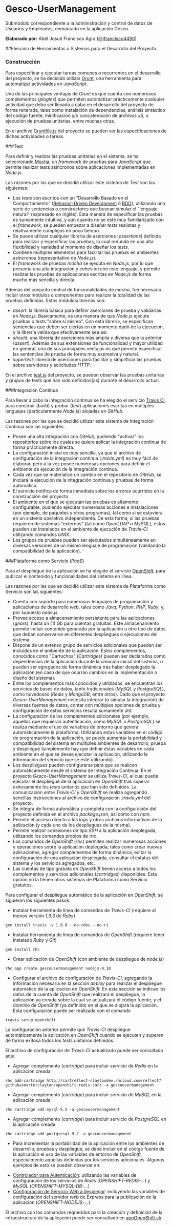 # Gesco-UserManagement
Submódulo correspondiente a la administración y control de datos de Usuarios y Empleados, enmarcado en la aplicación Gesco.

**Elaborado por:** Abel Josué Francisco Agra ([@jfrancisco4490](https://github.com/jfrancisco4490))

##Elección de Herramientas o Sistemas para el Desarrollo del Proyecto

### Construcción

Para especificar y ejecutar tareas comunes o recurrentes en el desarrollo del proyecto, se ha decidido utilizar [Grunt](http://gruntjs.com/), una herramienta para automatizar actividades en _JavaScript_.

Una de las principales ventajas de _Grunt_ es que cuenta con numerosos complementos (_plugins_) que permiten automatizar prácticamente cualquier actividad que deba ser llevada a cabo en el desarrollo del proyecto de forma reiterada, tales como instalación de dependencias, análisis sintáctico del código fuente, minificación y/o concatenación de archivos _JS_, o ejecución de pruebas unitarias, entre muchas otras.

En el archivo [Gruntfile.js](https://github.com/Gescosolution/Gesco-UserManagement/blob/master/Gruntfile.js) del proyecto se pueden ver las especificaciones de dichas actividades o tareas.

###Test

Para definir y realizar las pruebas unitarias en el sistema, se ha seleccionado [Mocha](https://mochajs.org/), un _framework_ de pruebas para _JavaScript_ que permite realizar tests asíncronos sobre aplicaciones implementadas en _Node.js_.

Las razones por las que se decidió utilizar este sistema de _Test_ son las siguientes:

* Los _tests_ son escritos con un "Desarrollo Basado en el Comportamiento" ([Behavior-Driven Development](https://en.wikipedia.org/wiki/Behavior-driven_development) ó [BDD](https://en.wikipedia.org/wiki/Behavior-driven_development)), utilizando una serie de sentencias o constructores que buscan simular el "lenguaje natural" (expresado en inglés). Esta manera de especificar las pruebas es sumamente intuitiva, y aún cuando no se esté muy familiarizado con el _framework_, se pueden empezar a diseñar _tests_ realistas y relativamente complejos en poco tiempo.
* Se puede utilizar cualquier librería de aserciones (_assertions_) definida para realizar y especificar las pruebas, lo cual redunda en una alta flexibilidad y variedad al momento de diseñar los _tests_.
* Contiene múltiples elementos para facilitar las pruebas en ambientes asíncronos (representativo de _Node.js_).
* El _framework_ de pruebas _mocha_ se ejecuta en _Node.js_, por lo que presenta una alta integración y cohesión con este lenguaje, y permite realizar las pruebas de aplicaciones escritas en _Node.js_ de forma mucho más sencilla y directa.

Además del conjunto central de funcionalidades de _mocha_, fue necesario incluir otros módulos o componentes para realizar la totalidad de las pruebas definidas. Estos módulos/librerías son:

* _assert_: la librería básica para definir aserciones de prueba y validarlas en _Node.js_. Basicamente, es una manera de que _Node.js_ ejecute pruebas o tests "sobre sí mismo". Con esta librería, se especifican sentencias que deben ser ciertas en un momento dado de la ejecución, y la librería valida que efectivamente sea así.
* _should_: una librería de aserciones más amplia y diversa que la anterior (_assert_). Además de sus extensiones de funcionalidad y mayor utilidad en general, una de sus principales ventajas es que permite especificar las sentencias de prueba de forma muy expresiva y natural.
* _supertest_: librería de aserciones para facilitar y simplificar las pruebas sobre servidores y solicitudes _HTTP_.

En el archivo [test.js](https://github.com/Gescosolution/Gesco-UserManagement/blob/master/test/test.js) del proyecto, se pueden observar las pruebas unitarias y grupos de tests que han sido definidos(as) durante el desarrollo actual.

###Integración Continua

Para llevar a cabo la integración continua se ha elegido el servicio [Travis CI](https://travis-ci.org/), para construir (_build_) y probar (_test_) aplicaciones escritas en múltiples lenguajes (particularmente _Node.js_) alojadas en _GitHub_.

Las razones por las que se decidió utilizar este sistema de Integración Continua son las siguientes:

* Posee una alta integración con _GitHub_, pudiendo "activar" los repositorios sobre los cuales se quiere aplicar la integración continua de forma prácticamente directa.
* La configuración inicial es muy sencilla, ya que el archivo de configuración de la integración continua (_.travis.yml_) es muy fácil de elaborar, pero a la vez posee numerosas opciones para definir el ambiente de ejecución de la integración continua.
* Cada vez que se materialice un cambio en el repositorio de _GitHub_, se iniciará la ejecución de la integración continua y pruebas de forma automática.
* El servicio notifica de forma inmediata sobre los errores ocurridos en la construcción del proyecto
* El ambiente en el que se ejecutan las pruebas es altamente configurable, pudiendo ejecutar numerosas acciones e instalaciones (por ejemplo, de paquetes y otros programas), tal como si se estuviera en un sistema operativo independiente. De esta forma, si las pruebas requieren de sistemas "externos" (tal como _OpenLDAP_ o _MySQL_), estos pueden ser instalados en el ambiente de ejecución de _Travis-CI_ utilizando comandos _UNIX_.
* Los grupos de pruebas pueden ser ejecutados simultáneamente en diversas versiones de un mismo lenguaje de programación (validando la compatibilidad de la aplicación).

###Plataforma como Servicio (_PaaS_)

Para el despliegue de la aplicación se ha elegido el servicio [OpenShift](https://www.openshift.com/), para publicar el contenido y funcionalidades del sistema en línea.

Las razones por las que se decidió utilizar este sistema de Plataforma como Servicio son las siguientes:

* Cuenta con soporte para numerosos lenguajes de programación y aplicaciones de desarrollo _web_, tales como _Java_, _Python_, _PHP_, _Ruby_, y, por supuesto _node.js_.
* Provee acceso a almacenamiento persistente para las aplicaciones (_gears_), hasta un (1) Gb para cuentas gratuitas. Este almacenamiento permite incluir contenido generado por la aplicación u otro tipo de datos que deban conservarse en diferentes despliegues o ejecuciones del sistema.
* Dispone de un extenso grupo de servicios adicionales que pueden ser incluidos en el ambiente de la aplicación. Estos complementos, conocidos como "Cartuchos" (_Cartridges_) pueden ser declarados como dependencias de la aplicación durante la creación inicial del sistema, o pueden ser agregados de forma dinámica tras haber desplegado la aplicación (en caso de que ocurran cambios en la implementación o diseño del sistema).
* Entre los complementos más conocidos y utilizados, se encuentran los servicios de bases de datos, tanto tradicionales (_MySQL_ y _PostgreSQL_), como novedosos (_Redis_ y _MongoDB_, entre otros). Dado que el proyecto _Gesco-UserManagement_ necesita integrar (o simular la integración) de diversas fuentes de datos, contar con múltiples opciones de prueba y configuración de estos servicios resulta sumamente útil.
* La configuración de los complementos adicionales (por ejemplo, aquellos que requieran autenticación, como _MySQL_ o _PostgreSQL_) se realiza mediante el uso de variables de entorno que genera automáticamente la plataforma. Utilizando estas variables en el código de programación de la aplicación, se puede aumentar la portabilidad y compatibilidad del sistema en múltiples ambientes de desarrollo, prueba y despliegue (simplemente hay que definir estas variables en cada ambiente en el que se desee ejecutar la aplicación, utilizando la información del servicio que se esté utilizando).
* Los despliegues pueden configurarse para que se realicen automáticamente desde el sistema de Integración Continua. En el proyecto _Gesco-UserManagement_ se utiliza _Travis-CI_, el cual puede ejecutar el despliegue de la aplicación en _OpenShift_ tras superar exitosamente los _tests_ unitarios que han sido definidos. La comunicación entre _Travis-CI_ y _OpenShift_ se realiza agregando sencillas instrucciones al archivo de configuración _.travis.yml_ del proyecto.
* Se integra de forma automática y completa con la configuración del proyecto definida en el archivo _package.json_, así como con _npm_.
* Permite el acceso directo a los _logs_ y otros archivos informativos de la aplicación (y cada uno de los despliegues de la misma).
* Permite realizar conexiones de tipo _SSH_ a la aplicación desplegada, utilizando los comandos propios de _rhc_.
* Los comandos de _OpenShift_ (_rhc_) permiten realizar numerosas acciones y operaciones sobre la aplicación deplegada, tales como crear nuevas aplicaciones, agregar complementos de forma dinámica, editar la configuración de una aplicación desplegada, consultar el estatus del sistema y los servicios agregados, etc.
* Las cuentas de tipo gratuita en _OpenShift_ tienen acceso a todos los complementos y servicios adicionales (_cartridges_) disponibles. Esta opción no la tienen otros sistemas de Plataforma como Servicio gratuitos.

Para configurar el despliegue automático de la aplicación en _OpenShift_, se siguieron los siguientes pasos:

* Instalar herramienta de línea de comandos de _Travis-CI_ (requiere al menos versión _1.9.3_ de _Ruby_)

 `gem install travis -v 1.8.0 --no-rdoc --no-ri`

* Instalar herramienta de línea de comandos de _OpenShift_ (requiere tener instalado _Ruby_ y _Git_)

 `gem install rhc`
 
* Crear aplicación de _OpenShift_ (con ambiente de despliegue de _node.js_)

 `rhc app create gescousermanagement nodejs-0.10`
 
* Configurar el archivo de configuración de _Travis-CI_, agregando la información necesaria en la sección _deploy_ para realizar el despliegue automático de la aplicación en _OpenShift_. En esta sección se indican los datos de la cuenta de _OpenShift_ que realizará el despliegue, la aplicación ya creada sobre la cual se actualizará el código fuente, y el dominio de _OpenShift_ (ya definido) en el que se alojará la aplicación. Esta configuración puede ser realizada con el comando

 `travis setup openshift`
 
 La configuración anterior permite que _Travis-CI_ despliegue automáticamente la aplicación en _OpenShift_ cuando se ejecuten y superen de forma exitosa todos los _tests_ unitarios definidos.
 
 El archivo de configuración de _Travis-CI_ actualizado puede ser consultado [aquí](https://github.com/Gescosolution/Gesco-UserManagement/blob/master/.travis.yml).

* Agregar complemento (_cartridge_) para incluir servicio de _Redis_ en la aplicación creada

 `rhc add-cartridge http://cartreflect-claytondev.rhcloud.com/reflect?github=smarterclayton/openshift-redis-cart -a gescousermanagement`
 
* Agregar complemento (_cartridge_) para incluir servicio de _MySQL_ en la aplicación creada

 `rhc cartridge add mysql-5.5 -a gescousermanagement`
 
* Agregar complemento (_cartridge_) para incluir servicio de _PostgreSQL_ en la aplicación creada

 `rhc cartridge add postgresql-9.2 -a gescousermanagement`
 
* Para incrementar la portabilidad de la aplicación entre los ambientes de desarrollo, pruebas y despliegue, se debe incluir en el código fuente de la aplicación el uso de las variables de entorno de _OpenShift_, especialmente aquellas definidas por los servicios adicionales. Algunos ejemplos de esto se pueden observar en:

 - [Controlador para Autenticación](https://github.com/Gescosolution/Gesco-UserManagement/blob/master/controllers/authController.js): utilizando las variables de configuración de los servicios de _Redis_ (_OPENSHIFT-REDIS-_...) y _MySQL_ (_OPENSHIFT-MYSQL-DB-_...)
 - [Configuración de Servicio _Web_ a desplegar](https://github.com/Gescosolution/Gesco-UserManagement/blob/master/bin/www): incluyendo las variables de configuración del servidor _web_ de _Express_ para la publicación de la aplicación (_OPENSHIFT-NODEJS-_...)
 
El archivo con los comandos requeridos para la creación y definición de la infraestructura de la aplicación puede ser consultado en [appOpenShift.sh](https://github.com/Gescosolution/Gesco-UserManagement/blob/master/config/deploy/appOpenShift.sh).